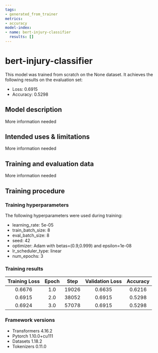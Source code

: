 ```yaml
---
tags:
- generated_from_trainer
metrics:
- accuracy
model-index:
- name: bert-injury-classifier
  results: []
---
```


<!-- This model card has been generated automatically according to the information the Trainer had access to. You
should probably proofread and complete it, then remove this comment. -->

# bert-injury-classifier

This model was trained from scratch on the None dataset.
It achieves the following results on the evaluation set:
- Loss: 0.6915
- Accuracy: 0.5298

## Model description

More information needed

## Intended uses & limitations

More information needed

## Training and evaluation data

More information needed

## Training procedure

### Training hyperparameters

The following hyperparameters were used during training:
- learning_rate: 5e-05
- train_batch_size: 8
- eval_batch_size: 8
- seed: 42
- optimizer: Adam with betas=(0.9,0.999) and epsilon=1e-08
- lr_scheduler_type: linear
- num_epochs: 3

### Training results

| Training Loss | Epoch | Step  | Validation Loss | Accuracy |
|:-------------:|:-----:|:-----:|:---------------:|:--------:|
| 0.6676        | 1.0   | 19026 | 0.6635          | 0.6216   |
| 0.6915        | 2.0   | 38052 | 0.6915          | 0.5298   |
| 0.6924        | 3.0   | 57078 | 0.6915          | 0.5298   |


### Framework versions

- Transformers 4.16.2
- Pytorch 1.10.0+cu111
- Datasets 1.18.2
- Tokenizers 0.11.0
